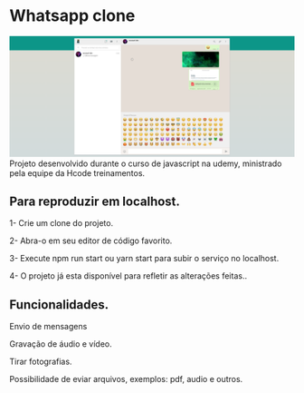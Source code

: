 # Whatsapp clone

![Whatsapp clone imagem ilustrativa](img/image.png)
Projeto desenvolvido durante o curso de javascript na udemy, ministrado pela equipe da Hcode treinamentos.

## Para reproduzir em localhost.

1- Crie um clone do projeto.

2- Abra-o em seu editor de código favorito.

3- Execute npm run start ou yarn start para subir o serviço no localhost.

4- O projeto já esta disponível para refletir as alterações feitas..

## Funcionalidades.

Envio de mensagens

Gravação de áudio e vídeo.

Tirar fotografias.

Possibilidade de eviar arquivos, exemplos: pdf, audio e outros.
